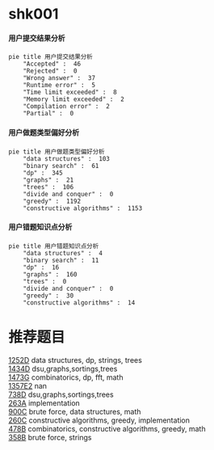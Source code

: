 # shk001

<!-- tabs:start -->



#### **用户提交结果分析**

```mermaid
pie title 用户提交结果分析
    "Accepted" :  46
    "Rejected" :  0
    "Wrong answer" :  37
    "Runtime error" :  5
    "Time limit exceeded" :  8
    "Memory limit exceeded" :  2
    "Compilation error" :  2
    "Partial" :  0
```

#### **用户做题类型偏好分析**

```mermaid
pie title 用户做题类型偏好分析
    "data structures" :  103
    "binary search" :  61
    "dp" :  345
    "graphs" :  21
    "trees" :  106
    "divide and conquer" :  0
    "greedy" :  1192
    "constructive algorithms" :  1153
```
#### **用户错题知识点分析**

```mermaid
pie title 用户错题知识点分析
    "data structures" :  4
    "binary search" :  11
    "dp" :  16
    "graphs" :  160
    "trees" :  0
    "divide and conquer" :  0
    "greedy" :  30
    "constructive algorithms" :  14
```



<!-- tabs:end -->
# 推荐题目
[1252D](https://codeforces.com/contest/1252/problem/D)		data structures,
                        dp,
                        strings,
                        trees		  
[1434D](https://codeforces.com/contest/1434/problem/D)		dsu,graphs,sortings,trees		  
[1473G](https://codeforces.com/contest/1473/problem/G)		combinatorics,
                        dp,
                        fft,
                        math		  
[1357E2](https://codeforces.com/contest/1357E/problem/2)		nan		  
[738D](https://codeforces.com/contest/738/problem/D)		dsu,graphs,sortings,trees		  
[263A](https://codeforces.com/contest/263/problem/A)		implementation		  
[900C](https://codeforces.com/contest/900/problem/C)		brute force,
                        data structures,
                        math		  
[260C](https://codeforces.com/contest/260/problem/C)		constructive algorithms,
                        greedy,
                        implementation		  
[478B](https://codeforces.com/contest/478/problem/B)		combinatorics,
                        constructive algorithms,
                        greedy,
                        math		  
[358B](https://codeforces.com/contest/358/problem/B)		brute force,
                        strings		  
